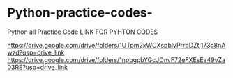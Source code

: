 # Python-practice-codes-
Python all Practice Code 
LINK FOR PYHTON CODES 

https://drive.google.com/drive/folders/1UTpm2xWCXspblyPrrbDZtj173o8nAwzd?usp=drive_link
https://drive.google.com/drive/folders/1npbgpbYGcJOnvF72eFXEsEa49vZa03RE?usp=drive_link
